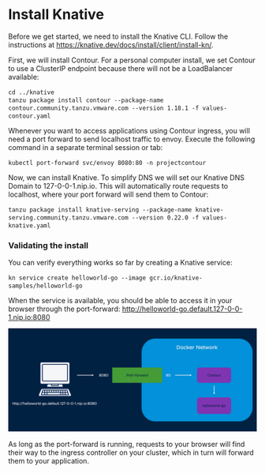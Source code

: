 # Install Knative
Before we get started, we need to install the Knative CLI.  Follow the instructions at https://knative.dev/docs/install/client/install-kn/.

First, we will install Contour. For a personal computer install, we set Contour to use a ClusterIP endpoint because there will not be a LoadBalancer available:

```
cd ../knative
tanzu package install contour --package-name contour.community.tanzu.vmware.com --version 1.18.1 -f values-contour.yaml
```

Whenever you want to access applications using Contour ingress, you will need a port forward to send localhost traffic to envoy. Execute the following command in a separate terminal session or tab:

```
kubectl port-forward svc/envoy 8080:80 -n projectcontour
```

Now, we can install Knative. To simplify DNS we will set our Knative DNS Domain to 127-0-0-1.nip.io. This will automatically route requests to localhost, where your port forward will send them to Contour:

```
tanzu package install knative-serving --package-name knative-serving.community.tanzu.vmware.com --version 0.22.0 -f values-knative.yaml
```

### Validating the install

You can verify everything works so far by creating a Knative service:

```
kn service create helloworld-go --image gcr.io/knative-samples/helloworld-go
```

When the service is available, you should be able to access it in your browser through the port-forward: http://helloworld-go.default.127-0-0-1.nip.io:8080

![Ingress Traffic](../images/port-forward.png)

As long as the port-forward is running, requests to your browser will find their way to the ingress controller on your cluster, which in turn will forward them to your application.

